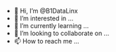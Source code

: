 - 👋 Hi, I’m @B1DataLinx
- 👀 I’m interested in ...
- 🌱 I’m currently learning ...
- 💞️ I’m looking to collaborate on ...
- 📫 How to reach me ...

<!---
B1DataLinx/B1DataLinx is a ✨ special ✨ repository because its `README.md` (this file) appears on your GitHub profile.
You can click the Preview link to take a look at your changes.
--->
